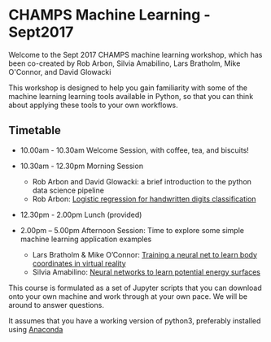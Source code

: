 # CHAMPS Machine Learning - Sept2017

Welcome to the Sept 2017 CHAMPS machine learning workshop, which has been co-created by Rob Arbon, Silvia Amabilino, Lars Bratholm, Mike O'Connor, and David Glowacki

This workshop is designed to help you gain familiarity with some of the machine learning learning tools available in Python, so that you can think about applying these tools to your own workflows.

## Timetable
* 10.00am - 10.30am Welcome Session, with coffee, tea, and biscuits!

* 10.30am - 12.30pm Morning Session
    * Rob Arbon and David Glowacki: a brief introduction to the python data science pipeline
    * Rob Arbon: [Logistic regression for handwritten digits classification](digitClassification/digits.md)

* 12.30pm - 2.00pm Lunch (provided)

* 2.00pm – 5.00pm Afternoon Session: Time to explore some simple machine learning application examples
    * Lars Bratholm & Mike O’Connor: [Training a neural net to learn body coordinates in virtual reality](vr/learningBodyPose.md)
    * Silvia Amabilino: [Neural networks to learn potential energy surfaces](https://github.com/davidglo/ML-CHAMPS-Sept2017/tree/master/pes)

This course is formulated as a set of Jupyter scripts that you can download onto your own machine and work through at your own pace. We will be around to answer questions.

It assumes that you have a working version of python3, preferably installed using [Anaconda](https://www.continuum.io/downloads)


